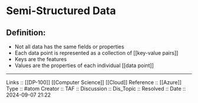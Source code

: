 # Semi-Structured Data

## Definition:

- Not all data has the same fields or properties
- Each data point is represented as a collection of [[key-value pairs]]
- Keys are the features
- Values are the properties of each individual [[data point]]
---
Links :: [[DP-100]] [[Computer Science]] [[Cloud]]
Reference ::  [[Azure]]
Type :: #atom
Creator ::
TAF ::
Discussion ::
Dis_Topic :: 
Resolved ::
Date :: 2024-09-07 21:22